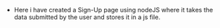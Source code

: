 - Here i have created a Sign-Up page using nodeJS where it takes the data submitted by the user and stores it in a js file.
